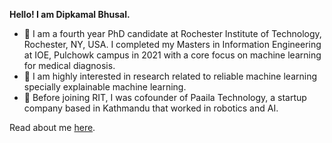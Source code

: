 <b> Hello! I am Dipkamal Bhusal. </b>
- 👋 I am a fourth year PhD candidate at Rochester Institute of Technology, Rochester, NY, USA. I completed my Masters in Information Engineering at IOE, Pulchowk campus in 2021 with a core focus on machine learning for medical diagnosis.
- 🌱 I am highly interested in research related to reliable machine learning specially explainable machine learning.
- 👀 Before joining RIT, I was cofounder of Paaila Technology, a startup company based in Kathmandu that worked in robotics and AI.

Read about me [here](https://dipkamal.github.io/).

<!---
dipkamal/dipkamal is a ✨ special ✨ repository because its `README.md` (this file) appears on your GitHub profile.
You can click the Preview link to take a look at your changes.
--->
